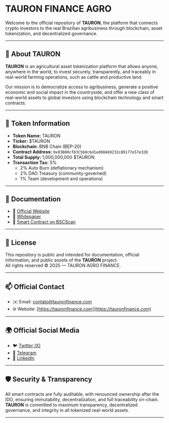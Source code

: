 # TAURON FINANCE AGRO

Welcome to the official repository of **TAURON**, the platform that connects crypto investors to the real Brazilian agribusiness through blockchain, asset tokenization, and decentralized governance.

---

## 🌾 About TAURON

**TAURON** is an agricultural asset tokenization platform that allows anyone, anywhere in the world, to invest securely, transparently, and traceably in real-world farming operations, such as cattle and productive land.

Our mission is to democratize access to agribusiness, generate a positive economic and social impact in the countryside, and offer a new class of real-world assets to global investors using blockchain technology and smart contracts.

---

## 🔗 Token Information

- **Token Name:** TAURON
- **Ticker:** $TAURON
- **Blockchain:** BNB Chain (BEP-20)
- **Contract Address:** `0x03B00cf63C5b0c6d1ed084b9232c89177e57e32D`
- **Total Supply:** 1,000,000,000 $TAURON
- **Transaction Tax:** 5%
  - 2% Auto Burn (deflationary mechanism)
  - 2% DAO Treasury (community-governed)
  - 1% Team (development and operations)

---

## 📄 Documentation

- 🔗 [Official Website](https://tauronfinance.com)
- 🔗 [Whitepaper](https://tauron.gitbook.io/usdtauron-whitepaper)
- 🔗 [Smart Contract on BSCScan](https://bscscan.com/address/0x03B00cf63C5b0c6d1ed084b9232c89177e57e32D)

---

## 📜 License

This repository is public and intended for documentation, official information, and public assets of the **TAURON** project.  
All rights reserved © 2025 — TAURON AGRO FINANCE.

---

## 📫 Official Contact

- ✉️ Email: contato@tauronfinance.com  
- 🌐 Website: [https://tauronfinance.com](https://tauronfinance.com)

---

## 🌍 Official Social Media

- 🐦 [Twitter (X)](https://twitter.com/tauronfinance)
- 💬 [Telegram](https://t.me/tauronfinance)
- 🔗 [LinkedIn](https://www.linkedin.com/in/artur-briano-castro-346b02200/) 


---

## 🛡️ Security & Transparency

All smart contracts are fully auditable, with renounced ownership after the IDO, ensuring immutability, decentralization, and full traceability on-chain.  
**TAURON** is committed to maximum transparency, decentralized governance, and integrity in all tokenized real-world assets.

---
